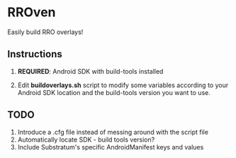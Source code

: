 # RROven

Easily build RRO overlays!

## Instructions

1. **REQUIRED**: Android SDK with build-tools installed

2. Edit **buildoverlays.sh** script to modify some variables according to your Android SDK location and the build-tools version you want to use.

## TODO

1. Introduce a .cfg file instead of messing around with the script file
2. Automatically locate SDK - build tools version?
3. Include Substratum's specific AndroidManifest keys and values
